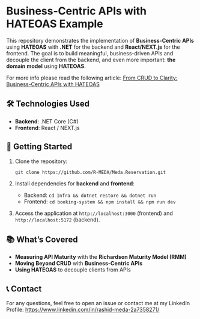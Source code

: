 # Business-Centric APIs with HATEOAS Example

This repository demonstrates the implementation of **Business-Centric APIs** using **HATEOAS** with **.NET** for the backend and **React/NEXT.js** for the frontend. The goal is to build meaningful, business-driven APIs and decouple the client from the backend, and even more important: **the domain model** using **HATEOAS**.

For more info please read the following article: [From CRUD to Clarity: Business-Centric APIs with HATEOAS](https://www.linkedin.com/pulse/from-crud-clarity-business-centric-apis-hateoas-rashid-meda-pv0je?trackingId=u20vr8EvISEanwEekm51XQ%3D%3D&lipi=urn%3Ali%3Apage%3Ad_flagship3_profile_view_base%3BkYYjw6udQd%2BRHIq9PyAfGg%3D%3D)

## 🛠️ Technologies Used

- **Backend**: .NET Core (C#)
- **Frontend**: React / NEXT.js

## 🔧 Getting Started

1. Clone the repository:

   ```bash
   git clone https://github.com/R-MEDA/Meda.Reservation.git
   ```

2. Install dependencies for **backend** and **frontend**:

   - Backend: `cd Infra && dotnet restore && dotnet run`
   - Frontend: `cd booking-system && npm install && npm run dev`

3. Access the application at `http://localhost:3000` (frontend) and `http://localhost:5172` (backend).

## 📚 What’s Covered

- **Measuring API Maturity** with the **Richardson Maturity Model (RMM)**
- **Moving Beyond CRUD** with **Business-Centric APIs**
- **Using HATEOAS** to decouple clients from APIs

## 📞 Contact

For any questions, feel free to open an issue or contact me at my LinkedIn Profile: https://www.linkedin.com/in/rashid-meda-2a7358271/
